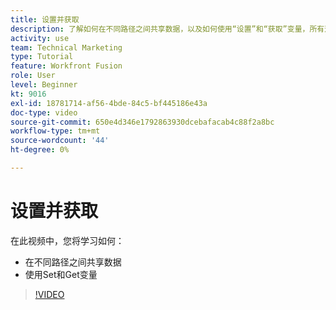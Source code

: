 ```yaml
---
title: 设置并获取
description: 了解如何在不同路径之间共享数据，以及如何使用“设置”和“获取”变量，所有这些都位于 [!DNL Adobe Workfront Fusion].
activity: use
team: Technical Marketing
type: Tutorial
feature: Workfront Fusion
role: User
level: Beginner
kt: 9016
exl-id: 18781714-af56-4bde-84c5-bf445186e43a
doc-type: video
source-git-commit: 650e4d346e1792863930dcebafacab4c88f2a8bc
workflow-type: tm+mt
source-wordcount: '44'
ht-degree: 0%

---
```


# 设置并获取

在此视频中，您将学习如何：

* 在不同路径之间共享数据
* 使用Set和Get变量

>[!VIDEO](https://video.tv.adobe.com/v/335275/?quality=12&learn=on)
